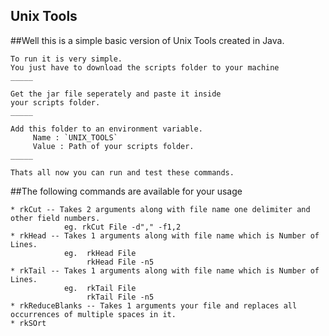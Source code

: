 Unix Tools
----------

##Well this is a simple basic version of Unix Tools created in Java.

    To run it is very simple.
    You just have to download the scripts folder to your machine
    _____

    Get the jar file seperately and paste it inside
    your scripts folder.
    _____

    Add this folder to an environment variable.
         Name : `UNIX_TOOLS`
         Value : Path of your scripts folder.
    _____

    Thats all now you can run and test these commands.

##The following commands are available for your usage

    * rkCut -- Takes 2 arguments along with file name one delimiter and other field numbers.
                eg. rkCut File -d"," -f1,2
    * rkHead -- Takes 1 arguments along with file name which is Number of Lines.
                eg.  rkHead File
                     rkHead File -n5
    * rkTail -- Takes 1 arguments along with file name which is Number of Lines.
                eg.  rkTail File
                     rkTail File -n5
    * rkReduceBlanks -- Takes 1 arguments your file and replaces all occurrences of multiple spaces in it.
    * rkSOrt
